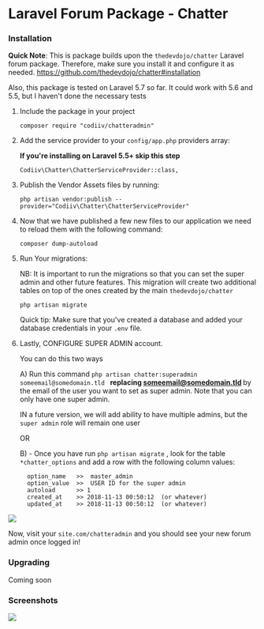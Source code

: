 # Laravel Forum Package - Chatter

### Installation

<strong>Quick Note</strong>: This is package builds upon the ``` thedevdojo/chatter ``` Laravel forum package. Therefore, make sure you install it and configure it as needed. https://github.com/thedevdojo/chatter#installation

Also, this package is tested on Laravel 5.7 so far. It could work with 5.6 and 5.5, but I haven't done the necessary tests


1. Include the package in your project

    ```
    composer require "codiiv/chatteradmin"
    ```

2. Add the service provider to your `config/app.php` providers array:

   **If you're installing on Laravel 5.5+ skip this step**

    ```
    Codiiv\Chatter\ChatterServiceProvider::class,
    ```

3. Publish the Vendor Assets files by running:

    ```
    php artisan vendor:publish --provider="Codiiv\Chatter\ChatterServiceProvider"
    ```

4. Now that we have published a few new files to our application we need to reload them with the following command:

    ```
    composer dump-autoload
    ```

5. Run Your migrations:

    NB: It is important to run the migrations so that you can set the super admin and other future features. This migration will create two additional tables on top of the ones created by the main  `thedevdojo/chatter`

    ```
    php artisan migrate
    ```

    Quick tip: Make sure that you've created a database and added your database credentials in your `.env` file.

6. Lastly, CONFIGURE SUPER ADMIN account.

    You can do this two ways 
    
    A) Run this command `php artisan chatter:superadmin someemail@somedomain.tld `  <strong>replacing someemail@somedomain.tld </strong> by the email of the user you want to set  as super admin. Note that you can only have one super admin. 
    
    IN a future version, we will add ability to have multiple admins, but the `super admin` role will remain one user
    
    OR 
    
    
    B)   - Once you have run ``` php artisan migrate ``` , look for the table  ``` *chatter_options ``` and add a row with the following column values:

    ```
      option_name   >>  master_admin  
      option_value  >>  USER ID for the super admin
      autoload      >> 1
      created_at    >> 2018-11-13 00:50:12  (or whatever)
      updated_at    >> 2018-11-13 00:50:12  (or whatever)

    ```
![](https://raw.githubusercontent.com/codiiv/chatteradmin/master/screenshot2.jpg)


Now, visit your ``` site.com/chatteradmin ``` and you should see your new forum admin once logged in!

### Upgrading

Coming soon

### Screenshots

![](https://raw.githubusercontent.com/codiiv/chatteradmin/master/screenshot1.png)
